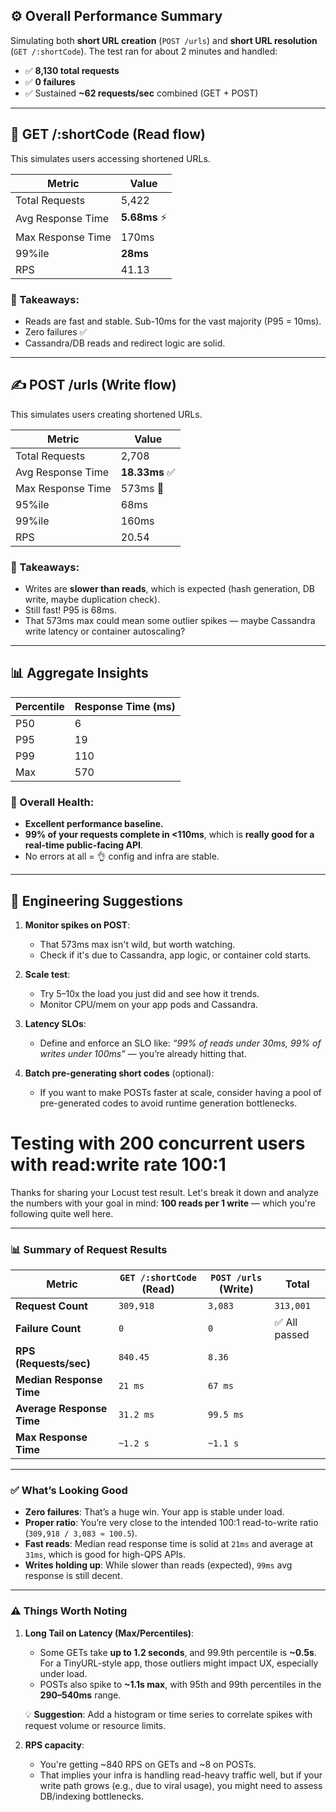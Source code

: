 ## ⚙️ **Overall Performance Summary**

Simulating both **short URL creation** (`POST /urls`) and **short URL resolution** (`GET /:shortCode`). The test ran for about 2 minutes and handled:

* ✅ **8,130 total requests**
* ✅ **0 failures**
* ✅ Sustained **\~62 requests/sec** combined (GET + POST)

---

## 🚀 **GET /\:shortCode (Read flow)**

This simulates users accessing shortened URLs.

| Metric            | Value         |
| ----------------- | ------------- |
| Total Requests    | 5,422         |
| Avg Response Time | **5.68ms** ⚡️ |
| Max Response Time | 170ms         |
| 99%ile            | **28ms**      |
| RPS               | 41.13         |

### 🧠 Takeaways:

* Reads are fast and stable. Sub-10ms for the vast majority (P95 = 10ms).
* Zero failures ✅
* Cassandra/DB reads and redirect logic are solid.

---

## ✍️ **POST /urls (Write flow)**

This simulates users creating shortened URLs.

| Metric            | Value         |
| ----------------- | ------------- |
| Total Requests    | 2,708         |
| Avg Response Time | **18.33ms** ✅ |
| Max Response Time | 573ms 😬      |
| 95%ile            | 68ms          |
| 99%ile            | 160ms         |
| RPS               | 20.54         |

### 🧠 Takeaways:

* Writes are **slower than reads**, which is expected (hash generation, DB write, maybe duplication check).
* Still fast! P95 is 68ms.
* That 573ms max could mean some outlier spikes — maybe Cassandra write latency or container autoscaling?

---

## 📊 Aggregate Insights

| Percentile | Response Time (ms) |
| ---------- | ------------------ |
| P50        | 6                  |
| P95        | 19                 |
| P99        | 110                |
| Max        | 570                |

### 🧠 Overall Health:

* **Excellent performance baseline.**
* **99% of your requests complete in <110ms**, which is **really good for a real-time public-facing API**.
* No errors at all = 👌 config and infra are stable.

---

## 🧩 Engineering Suggestions

1. **Monitor spikes on POST**:

    * That 573ms max isn't wild, but worth watching.
    * Check if it's due to Cassandra, app logic, or container cold starts.

2. **Scale test**:

    * Try 5–10x the load you just did and see how it trends.
    * Monitor CPU/mem on your app pods and Cassandra.

3. **Latency SLOs**:

    * Define and enforce an SLO like: *“99% of reads under 30ms, 99% of writes under 100ms”* — you’re already hitting that.

4. **Batch pre-generating short codes** (optional):

    * If you want to make POSTs faster at scale, consider having a pool of pre-generated codes to avoid runtime generation bottlenecks.


# Testing with 200 concurrent users with read:write rate 100:1

Thanks for sharing your Locust test result. Let's break it down and analyze the numbers with your goal in mind: **100 reads per 1 write** — which you're following quite well here.

---

### 📊 Summary of Request Results

| Metric                    | `GET /:shortCode` (Read) | `POST /urls` (Write) | Total        |
| ------------------------- | ------------------------ | -------------------- | ------------ |
| **Request Count**         | `309,918`                | `3,083`              | `313,001`    |
| **Failure Count**         | `0`                      | `0`                  | ✅ All passed |
| **RPS (Requests/sec)**    | `840.45`                 | `8.36`               |              |
| **Median Response Time**  | `21 ms`                  | `67 ms`              |              |
| **Average Response Time** | `31.2 ms`                | `99.5 ms`            |              |
| **Max Response Time**     | `~1.2 s`                 | `~1.1 s`             |              |

---

### ✅ What’s Looking Good

* **Zero failures**: That’s a huge win. Your app is stable under load.
* **Proper ratio**: You’re very close to the intended 100:1 read-to-write ratio (`309,918 / 3,083 ≈ 100.5`).
* **Fast reads**: Median read response time is solid at `21ms` and average at `31ms`, which is good for high-QPS APIs.
* **Writes holding up**: While slower than reads (expected), `99ms` avg response is still decent.

---

### ⚠️ Things Worth Noting

1. **Long Tail on Latency (Max/Percentiles)**:

    * Some GETs take **up to 1.2 seconds**, and 99.9th percentile is **\~0.5s**. For a TinyURL-style app, those outliers might impact UX, especially under load.
    * POSTs also spike to **\~1.1s max**, with 95th and 99th percentiles in the **290–540ms** range.

   💡 **Suggestion**: Add a histogram or time series to correlate spikes with request volume or resource limits.

2. **RPS capacity**:

    * You're getting \~840 RPS on GETs and \~8 on POSTs.
    * That implies your infra is handling read-heavy traffic well, but if your write path grows (e.g., due to viral usage), you might need to assess DB/indexing bottlenecks.
